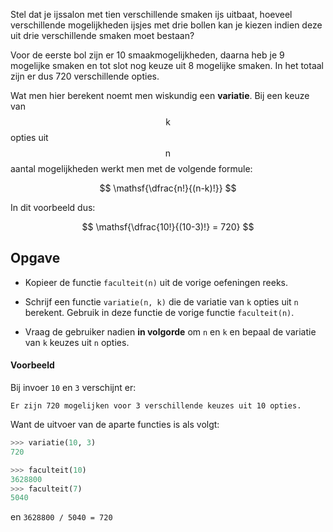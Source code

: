 Stel dat je ijssalon met tien verschillende smaken ijs uitbaat, hoeveel verschillende mogelijkheden ijsjes met drie bollen kan je kiezen indien deze uit drie verschillende smaken moet bestaan?

Voor de eerste bol zijn er 10 smaakmogelijkheden, daarna heb je 9 mogelijke smaken en tot slot nog keuze uit 8 mogelijke smaken. In het totaal zijn er dus 720 verschillende opties.

Wat men hier berekent noemt men wiskundig een **variatie**. Bij een keuze van $$\mathsf{k}$$ opties uit $$\mathsf{n}$$ aantal mogelijkheden werkt men met de volgende formule:

$$
\mathsf{\dfrac{n!}{(n-k)!}}
$$

In dit voorbeeld dus:

$$
\mathsf{\dfrac{10!}{(10-3)!} = 720}
$$

## Opgave

* Kopieer de functie `faculteit(n)` uit de vorige oefeningen reeks.

* Schrijf een functie `variatie(n, k)` die de variatie van `k` opties uit `n` berekent. Gebruik in deze functie de vorige functie `faculteit(n)`.

* Vraag de gebruiker nadien **in volgorde** om `n` en `k` en bepaal de variatie van `k` keuzes uit `n` opties.

#### Voorbeeld

Bij invoer `10` en `3` verschijnt er:
```
Er zijn 720 mogelijken voor 3 verschillende keuzes uit 10 opties.
```

Want de uitvoer van de aparte functies is als volgt:
```python
>>> variatie(10, 3)
720
```

```python
>>> faculteit(10)
3628800
>>> faculteit(7)
5040
```
en `3628800 / 5040 = 720`
